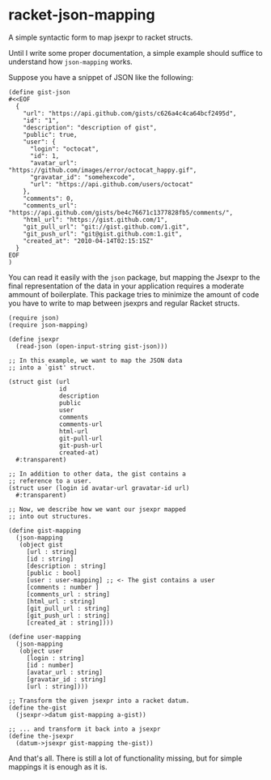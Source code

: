 racket-json-mapping
===================

A simple syntactic form to map jsexpr to racket structs.

Until I write some proper documentation, a simple example should
suffice to understand how `json-mapping` works.

Suppose you have a snippet of JSON like the following:

    (define gist-json
    #<<EOF
      {
        "url": "https://api.github.com/gists/c626a4c4ca64bcf2495d",
        "id": "1",
        "description": "description of gist",
        "public": true,
        "user": {
          "login": "octocat",
          "id": 1,
          "avatar_url": "https://github.com/images/error/octocat_happy.gif",
          "gravatar_id": "somehexcode",
          "url": "https://api.github.com/users/octocat"
        },
        "comments": 0,
        "comments_url": "https://api.github.com/gists/be4c76671c1377828fb5/comments/",
        "html_url": "https://gist.github.com/1",
        "git_pull_url": "git://gist.github.com/1.git",
        "git_push_url": "git@gist.github.com:1.git",
        "created_at": "2010-04-14T02:15:15Z"
      }
    EOF
    )

You can read it easily with the `json` package, but mapping the Jsexpr
to the final representation of the data in your application requires a
moderate ammount of boilerplate. This package tries to minimize the
amount of code you have to write to map between jsexprs and regular
Racket structs.

    (require json)
    (require json-mapping)

    (define jsexpr
      (read-json (open-input-string gist-json)))

    ;; In this example, we want to map the JSON data
    ;; into a `gist' struct.

    (struct gist (url
                  id
                  description
                  public
                  user
                  comments
                  comments-url
                  html-url
                  git-pull-url
                  git-push-url
                  created-at)
      #:transparent)

    ;; In addition to other data, the gist contains a
    ;; reference to a user.
    (struct user (login id avatar-url gravatar-id url)
      #:transparent)

    ;; Now, we describe how we want our jsexpr mapped
    ;; into out structures.

    (define gist-mapping
      (json-mapping
       (object gist
         [url : string]
         [id : string]
         [description : string]
         [public : bool]
         [user : user-mapping] ;; <- The gist contains a user
         [comments : number ]
         [comments_url : string]
         [html_url : string]
         [git_pull_url : string]
         [git_push_url : string]
         [created_at : string])))
    
    (define user-mapping
      (json-mapping
       (object user
         [login : string]
         [id : number]
         [avatar_url : string]
         [gravatar_id : string]
         [url : string])))
      
    ;; Transform the given jsexpr into a racket datum.
    (define the-gist
      (jsexpr->datum gist-mapping a-gist))

    ;; ... and transform it back into a jsexpr
    (define the-jsexpr
      (datum->jsexpr gist-mapping the-gist))

And that's all. There is still a lot of functionality missing, but
for simple mappings it is enough as it is.